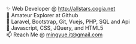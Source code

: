 ✨ Web Developer @ http://allstars.cogia.net <br>
👀 Amateur Explorer at Github <br>
🌱 Laravel, Bootstrap, Git, Vuejs, PHP, SQL and Api <br>
💬 Javascript, CSS, JQuery, and HTML5 <br>
📫 Reach Me @ mingyue.it@gmail.com <br>

<!---
yuehofficial/yuehofficial is a ✨ special ✨ repository because its `README.md` (this file) appears on your GitHub profile.
You can click the Preview link to take a look at your changes.
--->
